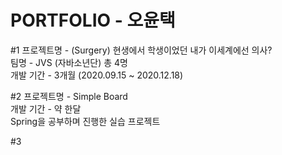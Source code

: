 # PORTFOLIO - 오윤택

#1
프로젝트명 - (Surgery) 현생에서 학생이었던 내가 이세계에선 의사?  
팀명 - JVS (자바소년단) 총 4명  
개발 기간 - 3개월 (2020.09.15 ~ 2020.12.18)  

#2
프로젝트명 - Simple Board  
개발 기간 - 약 한달  
Spring을 공부하며 진행한 실습 프로젝트  

#3
